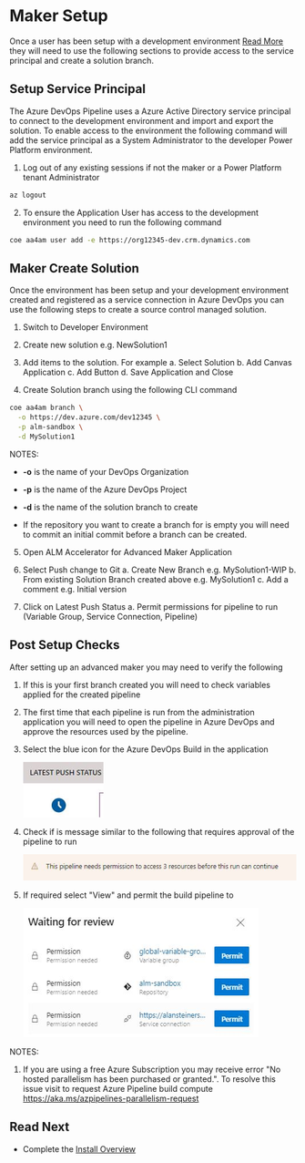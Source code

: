 # Maker Setup

Once a user has been setup with a development environment [Read More](./development-environments.md) they will need to use the following sections to provide access to the service principal and create a solution branch.

## Setup Service Principal

The Azure DevOps Pipeline uses a Azure Active Directory service principal to connect to the development environment and import and export the solution. To enable access to the environment the following command will add the service principal as a System Administrator to the developer Power Platform environment.

1. Log out of any existing sessions if not the maker or a Power Platform tenant Administrator

```bash
az logout

```

2. To ensure the Application User has access to the development environment you need to run the following command

```bash
coe aa4am user add -e https://org12345-dev.crm.dynamics.com

```

## Maker Create Solution

Once the environment has been setup and your development environment created and registered as a service connection in Azure DevOps you can use the following steps to create a source control managed solution.

1. Switch to Developer Environment

2. Create new solution e.g. NewSolution1

3. Add items to the solution. For example
   a. Select Solution
   b. Add Canvas Application
   c. Add Button
   d. Save Application and Close

4. Create Solution branch using the following CLI command

```bash
coe aa4am branch \
  -o https://dev.azure.com/dev12345 \
  -p alm-sandbox \
  -d MySolution1

```

NOTES:
  - **-o** is the name of your DevOps Organization

  - **-p** is the name of the Azure DevOps Project

  - **-d** is the name of the solution branch to create

  - If the repository you want to create a branch for is empty you will need to commit an initial commit before a branch can be created.

5. Open ALM Accelerator for Advanced Maker Application

6. Select Push change to Git
   a. Create New Branch e.g. MySolution1-WIP
   b. From existing Solution Branch created above e.g. MySolution1
   c. Add a comment e.g. Initial version

7. Click on Latest Push Status 
   a. Permit permissions for pipeline to run (Variable Group, Service Connection, Pipeline)

## Post Setup Checks

After setting up an advanced maker you may need to verify the following

1. If this is your first branch created you will need to check variables applied for the created pipeline

2. The first time that each pipeline is run from the administration application you will need to open the pipeline in Azure DevOps and approve the resources used by the pipeline.

3. Select the blue icon for the Azure DevOps Build in the application

   ![Latest Push Status](../images/latest-push-status.jpg)

4. Check if is message similar to the following that requires approval of the pipeline to run

   ![Azure DevOps Permissions](../images/devops-pipeline-permissions.jpg)

5. If required select "View" and permit the build pipeline to

   ![Azure DevOps Permit](../images/devops-pipeline-permit.jpg)

NOTES:
1. If you are using a free Azure Subscription you may receive error "No hosted parallelism has been purchased or granted.". To resolve this issue visit to request Azure Pipeline build compute https://aka.ms/azpipelines-parallelism-request

## Read Next

- Complete the [Install Overview](./readme.md#install-overview)